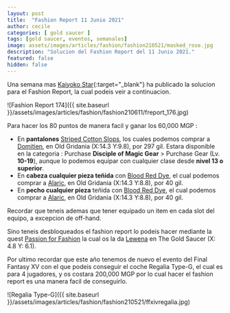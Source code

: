 ```yaml
---
layout: post
title:  "Fashion Report 11 Junio 2021"
author: cecile
categories: [ gold saucer ]
tags: [gold saucer, eventos, semanales]
image: assets/images/articles/fashion/fashion210521/masked_rose.jpg
description: "Solucion del Fashion Report del 11 Junio 2021."
featured: false
hidden: false
---
```


Una semana mas [Kaiyoko Star](https://twitter.com/kaiyokostar){:target="_blank"} ha publicado la solucion para el Fashion Report, la cual podeis veir a continuacion.

![Fashion Report 174]({{ site.baseurl }}/assets/images/articles/fashion/fashion210611/freport_176.jpg)

Para hacer los 80 puntos de manera facil y ganar los 60,000 MGP :

- En **pantalones** <a href="https://eu.finalfantasyxiv.com/lodestone/playguide/db/item/2bf65cd6dc7" class="eorzeadb_link" target="_blank">Striped Cotton Slops</a>, los cuales podemos comprar a <a href="https://eu.finalfantasyxiv.com/lodestone/playguide/db/shop/5c0bdbdc542/?item=2bf65cd6dc7&type=gil" class="eorzeadb_link" target="_blank">Domitien</a>, en Old Gridania (X:14.3 Y:9.8), por 297 gil. Estara disponible en la categoria : Purchase **Disciple of Magic Gear** > Purchase Gear (Lv. **10-19**), aunque lo podemos equipar con cualquier clase desde **nivel 13 o superior**. 
- En **cabeza cualquier pieza teñida** con <a href="https://eu.finalfantasyxiv.com/lodestone/playguide/db/item/909e43109be/" class="eorzeadb_link" target="_blank">Blood Red Dye</a>, el cual podemos comprar a <a href="https://eu.finalfantasyxiv.com/lodestone/playguide/db/shop/a28cf0441f4/?item=909e43109be&type=gil" class="eorzeadb_link" target="_blank">Alaric</a>, en Old Gridania (X:14.3 Y:8.8), por 40 gil.
- En **pecho cualquier pieza** teñida con <a href="https://eu.finalfantasyxiv.com/lodestone/playguide/db/item/909e43109be/" class="eorzeadb_link" target="_blank">Blood Red Dye</a>, el cual podemos comprar a <a href="https://eu.finalfantasyxiv.com/lodestone/playguide/db/shop/a28cf0441f4/?item=909e43109be&type=gil" class="eorzeadb_link" target="_blank">Alaric</a>, en Old Gridania (X:14.3 Y:8.8), por 40 gil.

Recordar que teneis ademas que tener equipado un item en cada slot del equipo, a excepcion de off-hand.

Sino teneis desbloqueados el fashion report lo podeis hacer mediante la quest <a href="https://eu.finalfantasyxiv.com/lodestone/playguide/db/quest/bd8144d7d23" class="eorzeadb_link" target="_blank">Passion for Fashion</a> la cual os la da <a href="https://eu.finalfantasyxiv.com/lodestone/playguide/db/npc/npc/bfd5ce76f91/" class="eorzeadb_link" target="_blank">Lewena</a> en The Gold Saucer (X: 4.8 Y: 6.1).

Por ultimo recordar que este año tenemos de nuevo el evento del Final Fantasy XV con el que podeis conseguir el coche Regalia Type-G, el cual es para 4 jugadores, y os costara 200,000 MGP por lo cual hacer el fashion report es una manera facil de conseguirlo.

![Regalia Type-G]({{ site.baseurl }}/assets/images/articles/fashion/fashion210521/ffxivregalia.jpg)
